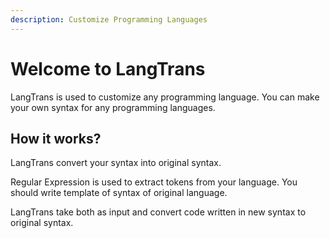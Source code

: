 ```yaml
---
description: Customize Programming Languages
---
```


# Welcome to LangTrans

LangTrans is used to customize any programming language. You can make your own syntax for any programming languages.

## How it works?

LangTrans convert your syntax into original syntax.&#x20;

Regular Expression is used to extract tokens from your language. You should write template of syntax of original language.&#x20;

LangTrans take both as input and convert code written in new syntax to original syntax.



